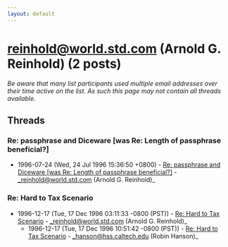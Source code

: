 ```yaml
---
layout: default
---
```


# reinhold@world.std.com (Arnold G. Reinhold) (2 posts)

_Be aware that many list participants used multiple email addresses over their time active on the list. As such this page may not contain all threads available._

## Threads

### Re: passphrase and Diceware [was Re: Length of passphrase beneficial?]
+ 1996-07-24 (Wed, 24 Jul 1996 15:36:50 +0800) - [Re: passphrase and Diceware [was Re: Length of passphrase beneficial?]](/archive/1996/07/e27195db6f1d763e41da838231342bf4a6ae9bd7ed676785533d4ecc728bed25) - _reinhold@world.std.com (Arnold G. Reinhold)_

### Re: Hard to Tax Scenario
+ 1996-12-17 (Tue, 17 Dec 1996 03:11:33 -0800 (PST)) - [Re: Hard to Tax Scenario](/archive/1996/12/953fac32d50e461ab3a7fe74d5daeb7ad9eebe8b3616e4892416890627a78bc3) - _reinhold@world.std.com (Arnold G. Reinhold)_
  + 1996-12-17 (Tue, 17 Dec 1996 10:51:42 -0800 (PST)) - [Re: Hard to Tax Scenario](/archive/1996/12/bb7b622dd8bf53bfa25b20267ec14207000d89d0f85145fa09c1eec9c48efb75) - _hanson@hss.caltech.edu (Robin Hanson)_

